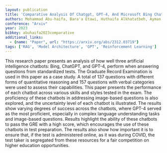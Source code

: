 ```yaml
---
layout: publication
title: 'Comparative Analysis Of Chatgpt, GPT-4, And Microsoft Bing Chatbots For GRE Test'
authors: Mohammad Abu-haifa, Bara'a Etawi, Huthaifa Alkhatatbeh, Ayman Ababneh
conference: "Arxiv"
year: 2023
bibkey: abuhaifa2023comparative
additional_links:
  - {name: "Paper", url: "https://arxiv.org/abs/2312.03719"}
tags: ['RAG', 'Model Architecture', 'GPT', 'Reinforcement Learning']
---
```

This research paper presents an analysis of how well three artificial
intelligence chatbots: Bing, ChatGPT, and GPT-4, perform when answering
questions from standardized tests. The Graduate Record Examination is used in
this paper as a case study. A total of 137 questions with different forms of
quantitative reasoning and 157 questions with verbal categories were used to
assess their capabilities. This paper presents the performance of each chatbot
across various skills and styles tested in the exam. The proficiency of these
chatbots in addressing image-based questions is also explored, and the
uncertainty level of each chatbot is illustrated. The results show varying
degrees of success across the chatbots, where GPT-4 served as the most
proficient, especially in complex language understanding tasks and image-based
questions. Results highlight the ability of these chatbots to pass the GRE with
a high score, which encourages the use of these chatbots in test preparation.
The results also show how important it is to ensure that, if the test is
administered online, as it was during COVID, the test taker is segregated from
these resources for a fair competition on higher education opportunities.

